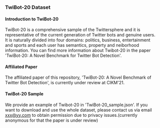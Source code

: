 ### TwiBot-20 Dataset

#### Introduction to TwiBot-20
TwiBot-20 is a comprehensive sample of the Twittersphere and it is representative of the current generation of Twitter bots and genuine users. It is naturally divided into four domains: politics, business, entertainment and sports and each user has semantics, property and neiborhood information. You can find more information about Twibot-20 in the paper 'TwiBot-20: A Novel Benchmark for Twitter Bot Detection'.

#### Affiliated Paper
The affiliated paper of this repository, 'TwiBot-20: A Novel Benchmark of Twitter Bot Detection', is currently under review at CIKM'21.

#### TwiBot-20 Sample
We provide an example of Twibot-20 in 'TwiBot-20_sample.json'. If you want to download and use the whole dataset, please contact us via email xxx@yy.com to obtain permission due to privacy issues.(currently anonymous for that the paper is under review)
